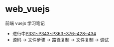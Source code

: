 # web_vuejs

前端 vuejs 学习笔记

- 进行中[P331~P343~P363~376~428~434](https://www.processon.com/mindmap/63ac109f6592974cd49ff115)
- 源码 -> 文件步骤 -> 路径复制 -> 文件复制 -> 调试
